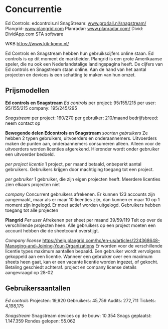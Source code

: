 # Concurrentie
Ed Controls: edcontrols.nl
SnagStream: www.pro4all.nl/snagstream/
Plangrid: www.plangrid.com
Planradar: www.planradar.com/
Divid: DividApp.com
STA software

WKB
https://www.kik-komo.nl/

Ed Controls en Snagstream hebben hun gebruikscijfers online staan. Ed controls is op dit moment de marktleider. Plangrid is een grote Amerikaanse speler, die nu ook een Nederlandstalige landingspagina heeft. De cijfers van Ed controls en Snagstream staan online. Aan de hand van het aantal projecten en devices is een schatting te maken van hun omzet.

## Prijsmodellen
**Ed controls en Snagstream**
*Ed controls*
per project: 95/155/215
per user: 95/155/215
company: 195/245/295

*Snagstream*
per project: 160/270
per gebruiker: 210/maand
bedrijfsbreed: neem contact op

**Bewegende delen Edcontrols en Snagstream**
*soorten gebruikers*
Ze hebben 2 typen gebruikers, uitvoerders en onderaannemers. Uitvoerders maken de punten aan, onderaannemers consumeren alleen. Alleen voor de uitvoerders worden licenties afgerekend. Hieronder wordt onder gebruiker een uitvoerder bedoeld.

*per project licentie*
1 project, per maand betaald, onbeperkt aantal gebruikers. Gebruikers krijgen door machtiging toegang tot een project.

*per gebruiker*
1 gebruiker, die zijn eigen projecten heeft. Meerdere licenties zien elkaars projecten niet

*company*
Concurrent gebruikers afrekenen. Er kunnen 123 accounts zijn aangemaakt, maar als er maar 10 licenties zijn, dan kunnen er maar 10 op 1 moment zijn ingelogd. Er moet actief worden uitgelogd. Gebruikers hebben toegang tot alle projecten

**Plangrid**
*Per user*
Afrekenen per sheet per maand 39/59/119
Telt op over de verschillende projecten heen. Alle gebruikers op een project moeten een account hebben die de sheetcount overstijgt.

*Company license*
https://help.plangrid.com/hc/en-us/articles/224368648-Managing-and-Joining-Your-Organizations
Er worden voor de verschillende licentie types maximum aantallen bepaald. Een gebruiker wordt vervolgens gekoppeld aan een licentie. Wanneer een gebruiker over een maximum sheets heen gaat, kan er een vacante licentie worden ingezet, of gekocht. Betaling geschiedt achteraf.
project en company license details aangevraagd op 28-02

## Gebruikersaantallen
*Ed controls*
Projecten: 19,920
Gebruikers: 45,759
Audits: 272,711
Tickets: 4,198,175

*Snagstream*
Snagstream devices op de bouw: 10.354
Snags geplaatst: 1.147.359
Rondes gelopen: 55.062

